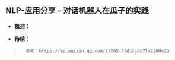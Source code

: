## NLP-应用分享 - 对话机器人在瓜子的实践
- **概述：**
>
>
>
>
>
>
>
>
>
>
>

- **待续：**
>       参考：https://mp.weixin.qq.com/s/X6S-7tdJxj0c7lv2i6Hm2Q
>
>
>
>
>
>
>
